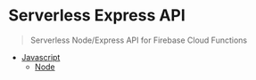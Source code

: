 
# Serverless Express API

> Serverless Node/Express API for Firebase Cloud Functions

- [Javascript](https://listingslab.com/work/javascript/)
	- [Node](https://listingslab.com/work/javascript/node/)